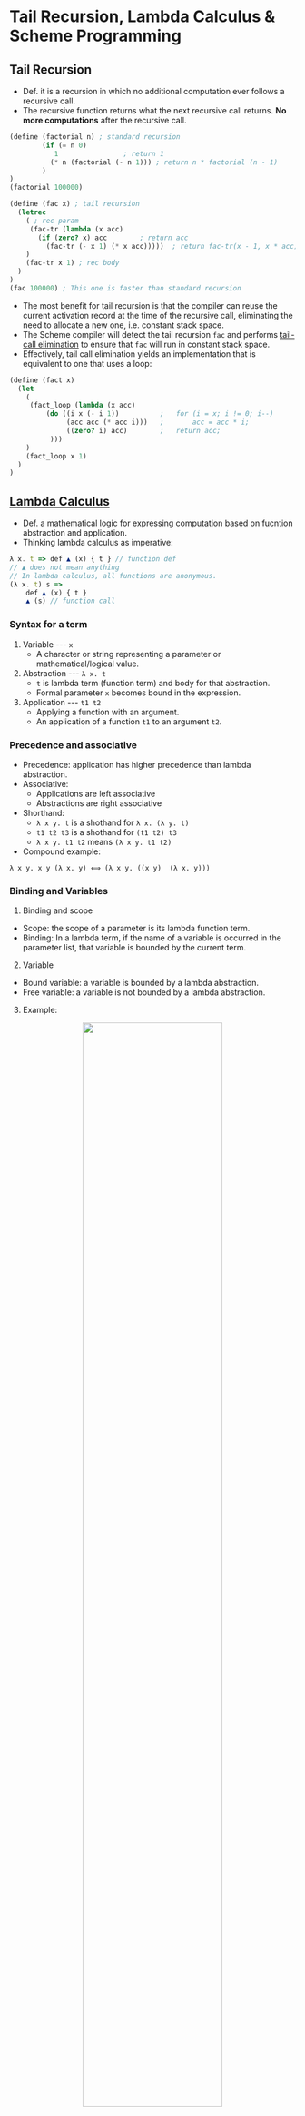 # Tail Recursion, Lambda Calculus & Scheme Programming
## Tail Recursion
- Def. it is a recursion in which no additional computation ever follows a recursive call.
- The recursive function returns what the next recursive call returns. **No more computations** after the recursive call.
```scheme
(define (factorial n) ; standard recursion
        (if (= n 0) 
           1 			    ; return 1
          (* n (factorial (- n 1))) ; return n * factorial (n - 1)
        )
)
(factorial 100000)

(define (fac x) ; tail recursion
  (letrec
    ( ; rec param
     (fac-tr (lambda (x acc)
       (if (zero? x) acc		; return acc
         (fac-tr (- x 1) (* x acc)))))	; return fac-tr(x - 1, x * acc)
    )
    (fac-tr x 1) ; rec body
  )
)
(fac 100000) ; This one is faster than standard recursion
```
- The most benefit for tail recursion is that the compiler can reuse the current activation record at the time of the recursive call, eliminating the need to allocate a new one, i.e. constant stack space.
- The Scheme compiler will detect the tail recursion `fac` and performs [tail-call elimination](https://stackoverflow.com/a/310980) to ensure that `fac` will run in constant stack space. 
- Effectively, tail call elimination yields an implementation that is equivalent to one that uses a loop:
```scheme
(define (fact x)
  (let
    (
     (fact_loop (lambda (x acc)
         (do ((i x (- i 1))          ;   for (i = x; i != 0; i--)
              (acc acc (* acc i)))   ;       acc = acc * i;
              ((zero? i) acc)        ;   return acc;
          )))
    )
    (fact_loop x 1)
  )
)
```

## [Lambda Calculus](https://en.wikipedia.org/wiki/Lambda_calculus)
- Def. a mathematical logic for expressing computation based on fucntion abstraction and application.
- Thinking lambda calculus as imperative:
```javascript
λ x. t => def ▲ (x) { t } // function def
// ▲ does not mean anything
// In lambda calculus, all functions are anonymous.
(λ x. t) s => 
	def ▲ (x) { t } 
	▲ (s) // function call
```

### Syntax for a term
1. Variable --- `x`
    - A character or string representing a parameter or mathematical/logical value.
2. Abstraction --- `λ x. t`
    - `t` is lambda term (function term) and body for that abstraction.
    - Formal parameter `x` becomes bound in the expression.
3. Application --- `t1 t2`
    - Applying a function with an argument.
    - An application of a function `t1` to an argument `t2`.

### Precedence and associative
- Precedence: application has higher precedence than lambda abstraction.
- Associative: 
	- Applications are left associative
	- Abstractions are right associative
- Shorthand:
	- `λ x y. t` is a shothand for `λ x. (λ y. t)`
	- `t1 t2 t3` is a shothand for `(t1 t2) t3`
	- `λ x y. t1 t2` means `(λ x y. t1 t2)`
- Compound example:
```
λ x y. x y (λ x. y) ⟺ (λ x y. ((x y)  (λ x. y)))
```

### Binding and Variables
1. Binding and scope
  - Scope: the scope of a parameter is its lambda function term.
  - Binding: In a lambda term, if the name of a variable is occurred in the parameter list, that variable is bounded by the current term.
2. Variable
  - Bound variable: a variable is bounded by a lambda abstraction.
  - Free variable: a variable is not bounded by a lambda abstraction.
3. Example:
<p align="center">
<img src="img/bound.png" height="70%" width="70%">
</p>

**Question: How to determine the free variable?**
- Think about this question as how to determine variable scoping (static). 
- We could construct an abstract syntax tree (AST) to determine the variable's scoping, for instance:
```
(λ x. (λ y. x (z y))) y
```
will have this AST:
```
    app
   /   \
  λ x  *y*
   |
  λ y
   |
  app
 /   \
x    app
    /   \
  *z*     y
```
- All the using occurrences of variables in the term are the ones that label the leaves of the tree (`x`, `z`, `y`, `y`)
- To determine binding, for each occurrence, we trace back to its ancestors, the first λ that binds the variable starting from the leaf is the one that the leaf refers to.
- As you can see, when you traverse for each occurrence, two variables are free.

- Abstract syntax tree is very useful when you find a set of free variables inside a complicate lambda expression:
<p align="center">
<img src="img/ast.png" height="70%" width="70%">
</p>

#### Exercise
```
λ x . (λ x. (λ y. x) y) z x
```
**Question: What is the set of free variables in this term?**
	<details><summary>Solution</summary>
	<p>
		λ x . (λ x. (λ y. x) **y**) **z** x <br />
		Free variables are **y** and **z**.
         </p></details>

### Alpha renaming (α convension)
- Def. Alpha-renaming is a way to change a bound variable names.
- **Renaming rules**
    - Only bound variables can be renamed, not free variables.
    - Renaming consistency: if we rename `x` in a term `λ x. t`, all occurrences of `x` in `t` must be replaced by `y`. 
        - `λ x. t =a= λ y. t <rename x to y>`
    - Renaming capture-avoiding: if we rename `x` in a term `λ x. t`, for every subterm `t'` inside `t`, if `t'` has a variable `x` that **is bound to** by current `λ x. t`, then `y` must be free in term `t'` by the renaming. Otherwise, you should do renaming for `y` firstly to free `y`.
    	- For instance, `(λ x. (λ y. y x)) <rename x to y> -> (λ y. (λ y. y y))` is not allowed, because `y` does not occur free in `(λ y. y x)`.
		```
		(λ x. (λ y. y x)) <rename x to y>                    =a= 
		(λ x. (λ y. y x) <rename y to z> ) <rename x to y>   =a= 
		(λ x. (λ z. z x)) <rename x to y>                    =a=
		(λ y. (λ z. z y))
		```
- Renaming examples:
	- `λ y. x y <rename y to z> =a= λ z. x z`
	- `λ x . (λ x. (λ y. x) y) z x <rename outer x to w> =a= λ w . (λ x. (λ y. x) y) z w`

### Evaluation via reduction (β reduction)
- Def. A technique to evaluate lambda expression
- Reduction rule: `(λ x. t) s = t[s/x]`
    - `t[s/x]`: for the term `t`, substitute all occurrences of `x` that are bounded by current `λ x. t` to the term `s`.
    - Normal form (reduction's result): an expression cannot be reducted any further.
- Evaluation strategy
    - Normal order: reduce the outermost “redex” first. 
        - `(λ x. (λ y. x y)) ((λ x. x) z) = λ y. ((λ x. x) z) y = λ y. z y`
    - Applicative order: arguments to a function application are evaluated first, from left to right before the function application itself is evaluated.
        - `(λ x. (λ y. x y)) ((λ x. x) z) = (λ x. (λ y. x y)) z = λ y. z y`
    - You can combine these two order strategies during reduction, but the only way to get a terminating reduction is using normal order if the terminating reduction exists.

**Question: How to do the β reduction by giving a lambda expression?**
- My solution is:
	- Before each reduction step, choose one evaluation order or combined
	- Once you selected the application, check if the function needs to do alpha-renaming.
	- Repeat above two steps until no reduction could be made (From outer to inner).

### Renaming & Reduction Examples
1. **Question: How does β reduction relate to α renaming?**
Consider the following examples:
- Example 1:
```
   (λ x. x) x
=> (λ x. x) x         ; x conflicts with abstraction: rename x to z 
=> (λ z. z) x         ; do one step reduction for λ z
=> x
```
- Example 2:
```
   (λ x. (λ x. x) x) (λ x. (λ x. x) x)    #|Evaluate by applicative order|# 
=> (λ x. (λ x. x) x) (λ x. (λ x. x) x)    ; evaluate the argument first, right most x conflicts with λ x: rename x to z
=> (λ x. (λ x. x) x) (λ x. (λ z. z) x)    ; do one step reduction for λ z
=> (λ x. (λ x. x) x) (λ x. x)             ; right λ x conflicts with left λ x: rename left x to y
=> (λ y. (λ x. x) y) (λ x. x)             ; do one step reduction for λ y
=> (λ x. x) (λ x. x)                      ; right λ x conflicts with left λ x: rename left x to w
=> (λ w. w) (λ x. x)                      ; do one step reduction for λ w
=> λ x. x
```
2. Consider the church encodings, we know that:
```
iszero = (λ n. n (λ x. false) true)
0 = (λ s z. z)
1 = (λ s z. s z)
true = (λ x y. x)
false = (λ x y. y)
```
**Question: How do we compute `iszero 1` to get `false` via beta reduction?**
```
    iszero 1                           #|Evaluate by normal order|# 
=> (λ n. n (λ x. false) true) 1        ; by def of iszero
=> 1 (λ x. false) true                 ; do one step reduction for λ n
=> (λ s z. s z) (λ x. false) true      ; by def of 1
=> ((λ s z. s z) (λ x. false)) true    ; application are left associative
=> (λ z. (λ x. false) z) true          ; do one step reduction for λ s
=> (λ x. false) true                   ; do one step reduction for λ z
=> false                               ; do one step reduction for λ x
```

## Scheme Programming
- If you want to learn more about scheme programming, here is [an online wiki](https://wiki.call-cc.org/man/4/The%20R5RS%20standard) you could take a look.
- I suggest you to read: 
	- [Section 2.1](https://wiki.call-cc.org/man/4/The%20R5RS%20standard#primitive-expression-types), section 2.2.1 ~ 2.2.3
	- [Section 3](https://wiki.call-cc.org/man/4/The%20R5RS%20standard#program-structure)
	- Section [4.3.1](https://wiki.call-cc.org/man/4/The%20R5RS%20standard#pairs-and-lists) ~ 4.3.2

### Syntax
For scheme, an expression is either an atom or a list. All expressions use prefix notation.
1. Atom: constants (numbers and Booleans) or symbols (variables and inbuilt functions)
2. List: be nested to form trees.
```scheme
; single line comment
#|
comment multiple lines
|#

; Constants
1 ; integer
#t; boolean

; Symbols
(define x 1)
> x
1
> (let ((x 1)) x)
1
```
### Semantics
The rules for evaluating Scheme programs:
- A constant evaluates to itself
- A symbol evaluates to its current binding
- A list must be:
    - A form (e.g. `if`, `lambda`), or
    - A function application:
        - the first element of the list must evaluate to a function
        - the remaining elements are the actual parameters

#### List manipulation
The inbuilt list data type provides one constant and three primitive operations:
- Basic forms
	- `'()`: the empty list
	- `list`: construct a list from given data
	```scheme
	> '()
	()
	> (list 2 #t "mac") ; or '(2 #t "mac")
	(2 #t "mac")
	> (cons 1 (cons 2 (cons 3 (cons 4 (cons 5 '())))))
	(1 2 3 4 5)
	``` 
- Other operations
	- `cons`: prepend an element to a list
	- `car`: get the head of a list
	- `cdr`: get the tail of a list
	```scheme
	> (car '( this is a list of symbols ))
	this
	> (cdr '( this is a list of symbols ))
	(is a list of symbols)
	> (car '())
	; car: contract violation
	;   expected: pair?
	;   given: '()
	```
- Note that, the above operations come from [dotted pair](https://wiki.call-cc.org/man/4/The%20R5RS%20standard#pairs-and-lists).

#### Lambda expression
Scheme supports implementing anonymous functions that are similar to lambda terms in the lambda calculus.
```scheme
(lambda (x y) (* x y))
```

#### Contol constructs
Conditional expressions take the form
```scheme
(if condition expr1 expr2)
```
or more general form:
```scheme
(cond
  (pred1 expr1)
  (pred2 expr2)
  ...
  (else exprn))
```
#### Binding constructs
There are three binding constructs:
- `let`: The `let` form evaluates all the `inits` in the current environment; it will introduces the symbols (variables or functions) `x1` to `xn` simultaneously. The scope of these bindings is `body`.
```scheme
(let
  ((x1 init1) (x2 init2) ... (xn initn))
  body)
```
Think about `let` as a block like this:
``` scala
{
  val x1, ..., xn = init1, ..., initn
  body
}
```
- `let*`: The `let *` form evaluates each binding from left to right, and each binding is done in an environment in which the previous bindings are visible.
```scheme
(let*
  ((x1 init1) (x2 init2) ... (xn initn))
  body)
```
Think about `let*` as a block like this:
``` scala
{
  val x1 = init1
  ...
  val xn = initn
  body
}
```
- `letrec`: the letrec form can be used to define (mutually) recursive functions. 
	```scheme
	(letrec
	  ((x1 init1) (x2 init2) ... (xn initn))
	  body)
	```
	- The syntax is simmilar with `let` binding, except the allowance of recursive call inside each `init`.

### Exercise
1. Installation: follow [this link](https://racket-lang.org/) to download DrRacket. When you finish installation, open `recitation.rkt` and click the lower left corner to choose languages. Click 'Other languages' and use 'R5RS' as your scheme compiler.
	- The following functions could be referred to the `recitation.rkt`.
2. `rev`: define a function `rev` to reverse a list such as:
```scheme
> (rev '(1 2 3))
(3 2 1)
> (rev '(1 (2 3) 4))
(4 (2 3) 1)
```
- Intuition: you can use an inbuilt function which takes two lists as inputs: one for extracting element from the origin list and another for constructing the reversed list. Then, allow that function do recursively call until the extracting list is empty.
- Sample code:
```scheme
; reverse a list
(define (rev ls)
  (letrec
    ((rev_acc (lambda (acc rv)
       (if (null? acc) rv
         (rev_acc (cdr acc) (cons (car acc) rv))))))
         (rev_acc ls '()))
)
```
3. `fold` function (optional): it is [a function](https://en.wikipedia.org/wiki/Fold_(higher-order_function)) to process a collection in a order recursively by applying an external function to each data and to build a return value. Thus, the parameters of `fold` function contains
	- A collection, typically a list or an array.
	- An external function `f` to apply with two parameters:
		- Terminal value `z` - the value for aggregating results to return.
		- Element inside the list
	- Terminal value `z` - a value with the initial format you want to output.
- `foldl`: define a function `foldl` that crosses the list from the begin to the end and recursively fold the list into a single terminal value. So, this function will take a function `f` as parameter, a single value `z` and a list `ls` for traversal. Moreover, for fuction `f`, it will takes two value, the first is an element in the list `ls` and second is the single value `z`.
	- For instance:
	```scheme
	> (foldl + 0 '(1 2 3 4 5)) ; sum of the list
	15
	> (foldl (lambda (x z) (+ 1 z)) 0 '(1 2 3 4)) ; length of the list
	4 
	```
	- Intuition: Your implementation should iterate the list `ls` and recursively call function `foldl` to fold the list into a single value as `f (car ls) z` as `z` for next iteration.
		- This means you 'reduce' each result by applying function `f` with `z` from the head to the tail.
	- Here is an example that how `foldl` works (picture from [WIKI](https://en.wikipedia.org/wiki/Wikipedia:Image_use_policy)):
	<p align="center">
	<img src="img/foldl.png" height="60%" width="60%">
	</p>
	
	- Sample code:
	```scheme
	(define (foldl f z ls)
	  (cond
	    ((null? ls) z)
	    (else (foldl f (f (car ls) z) (cdr ls)))
	    )
	)
	```
	- You can also use `foldl` for defining `rev`:
	```scheme
	(define (rev ls) (foldl cons '() ls))
	```

- `foldr`: For `foldr`, it is very similar like `foldl` except you iterate the list from end to the begin. Here is an example that how `foldr` works (picture from [WIKI](https://en.wikipedia.org/wiki/Wikipedia:Image_use_policy)):
<p align="center">
<img src="img/foldr.png" height="60%" width="60%">
</p>

- This means you 'reduce' the list to get each result by applying function `f` with `z` from the lastest value to the head.
- You can also use `foldr` for defining `map`:
```scheme
(define (map fun lst)
  (foldr (lambda (x y) (cons (fun x) y))
         '() lst
  )
)
```
4. `filter`: a function takes a [predicate](https://en.wikipedia.org/wiki/Predicate_(mathematical_logic)) and an input list, and outputs a list such that an item i in the input list will appear in the output list if pred(i) is true. Concretely, the predicate function takes an item from the list and returns a Boolean value. For instance:
```scheme
> (filter even? '(1 2 3 4))
(2 4)
> (filter integer? '(1 #t 3 (1 2) 3.3 4))
(1 3 4)
> (filter (lambda (y) (> y 2)) '(1 2 3 4))
(3 4)
```
- Intuition: a. iterate the input list; b. for each item in that list, check the item whether it satisfies the predicate or not; c. If that item meets the requirement, put it into the result list.
- You can also use `foldl` and `rev` for defining `filter`:
```scheme
(define (filter pred lst)
  (rev (foldl (lambda (x y) (if (pred x) (cons x y) y)) '() lst))
)
```

#### Unit testing
If you prefer giving the test case during your implementation, here is one package very useful:
```scheme
; Unit tests
(#%require rackunit)
```
Suppose you wanna creat a test for `rev`, we could use function `check-equal?` for assertion:
```scheme
; rev
(check-equal?
 (rev '())
 '())

(check-equal?
 (rev '(1 2 3))
 '(3 2 1))
```
